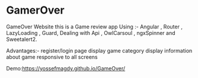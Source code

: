 # GamerOver
GameOver Website this is a Game review app
Using :-
Angular , Router , LazyLoading , Guard, Dealing with Api , OwlCarsoul , ngxSpinner and Sweetalert2.

Advantages:-
register/login page
display game category
display information about game
responsive to all screens

Demo:https://yossefmagdy.github.io/GameOver/

